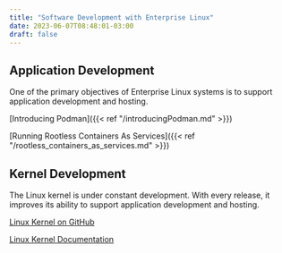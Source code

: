 ```yaml
---
title: "Software Development with Enterprise Linux"
date: 2023-06-07T08:48:01-03:00
draft: false
---
```


## Application Development
One of the primary objectives of Enterprise Linux systems is to support application development and hosting.

[Introducing Podman]({{< ref "/introducingPodman.md" >}})

[Running Rootless Containers As Services]({{< ref "/rootless_containers_as_services.md" >}})


## Kernel Development
The Linux kernel is under constant development.  With every release, it improves its ability to support application development and hosting.  

[Linux Kernel on GitHub](https://github.com/torvalds/linux)

[Linux Kernel Documentation](https://www.kernel.org/doc/html/latest/)

